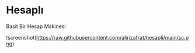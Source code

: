 # Hesaplı
Basit Bir Hesap Makinesi

!screenshot(https://raw.githubusercontent.com/alirizafrat/hesapli/main/sc.png)
